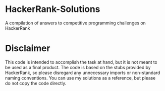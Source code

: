 # HackerRank-Solutions
A compilation of answers to competitive programming challenges on HackerRank
# Disclaimer
This code is intended to accomplish the task at hand, but it is not meant to be used as a final product. The code is based on the stubs provided by HackerRank, so please disregard any unnecessary imports or non-standard naming conventions. You can use my solutions as a reference, but please do not copy the code directly.
